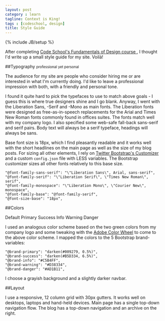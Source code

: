 ```yaml
---
layout: post
category : learn
tagline: Context is King!
tags : [codeschool, design]
title: Style Guide
---
```

{% include JB/setup %}

After completing [Code School's Fundamentals of Design course ][FoD], I thought I'd write up a small style guide for my site. Voilà!

##Typography <small>professional yet personal</small>

The audience for my site are people who consider hiring me or are interested in what I'm currently doing. I'd like to leave a professional impression with both, with a friendly and personal tone.

I found it quite hard to pick the typefaces to use to match above goals - I guess this is where true designers shine and I go blank. Anyway, I went with the Liberation Sans, -Serif and -Mono as main fonts. The Liberation fonts were designed as free-as-in-speech replacements for the Arial and Times New Roman fonts commonly found in offices suites. The fonts match well with my company logo. I also specified some web-safe fall-back sans-serif and serif pairs. Body text will always be a serif typeface, headings will always be sans.

Base font size is 18px, which I find pleasantly readable and it works well with the short headlines on the main page as well as the size of my blog posts. For sizing all other elements, I rely on [Twitter Bootstrap's Customizer][BS] and a custom `config.json` file with LESS variables. The Bootstrap customizer sizes all other fonts relatively to this base size.

```
"@font-family-sans-serif": "\"Liberation Sans\", Arial, sans-serif",
"@font-family-serif": "\"Liberation Serif\", \"Times New Roman\", serif",
"@font-family-monospace": "\"Liberation Mono\", \"Courier New\", monospace",
"@font-family-base": "@font-family-serif",
"@font-size-base": "18px",
```

##Colors

<span class="label label-default">Default</span>
<span class="label label-primary">Primary</span>
<span class="label label-success">Success</span>
<span class="label label-info">Info</span>
<span class="label label-warning">Warning</span>
<span class="label label-danger">Danger</span>

I used an analogous color scheme based on the two green colors from my company logo and some tweaking with the [Adobe Color Wheel][Adobe_Color_Wheel] to come to the above color scheme. I mapped the colors to the 5 Bootstrap brand-variables:

```
"@brand-primary": "darken(#009279, 0.5%)",
"@brand-success": "darken(#B5D334, 6.5%)",
"@brand-info": "#C5B4FF",
"@brand-warning": "#D38334",
"@brand-danger": "#AD1B11",
```

I choose a grayish background and a slightly darker navbar.

##Layout

I use a responsive, 12 column grid with 30px gutters. It works well on desktops, laptops and hand-held devices. Main page has a single top-down navigation flow. The blog has a top-down navigation and an archive on the right.




 [FoD]: https://trello.com/c/nHcYz0k3/48-codeschool-fundamentals-of-design
 [BS]: http://getbootstrap.com/customize/?id=07e60321ef59f2bbf7f9
 [Adobe_Color_Wheel]: https://color.adobe.com/create/color-wheel/?base=2&rule=Analogous&selected=1&name=My%20Color%20Theme&mode=rgb&rgbvalues=0.6225490196078431,0.06877546087747524,0.031127450980392185,0.42094279154530856,0.24644549763033174,1,0,0.5725490196078431,0.4745098039215686,0.7098039215686275,0.8274509803921568,0.20392156862745098,0.6225490196078431,0.32610906418445285,0.031127450980392185&swatchOrder=0,1,2,3,4